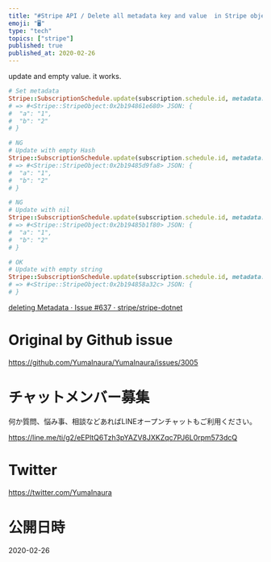 ```yaml
---
title: "#Stripe API / Delete all metadata key and value  in Stripe object/ Rub"
emoji: "🖥"
type: "tech"
topics: ["stripe"]
published: true
published_at: 2020-02-26
---
```


update and empty value. it works.

```rb
# Set metadata
Stripe::SubscriptionSchedule.update(subscription.schedule.id, metadata: { a: "1", b: "2"}).metadata
# => #<Stripe::StripeObject:0x2b194861e680> JSON: {
#  "a": "1",
#  "b": "2"
# }

# NG
# Update with empty Hash
Stripe::SubscriptionSchedule.update(subscription.schedule.id, metadata: { }).metadata
# => #<Stripe::StripeObject:0x2b19485d9fa8> JSON: {
#  "a": "1",
#  "b": "2"
# }

# NG
# Update with nil
Stripe::SubscriptionSchedule.update(subscription.schedule.id, metadata: nil).metadata
# => #<Stripe::StripeObject:0x2b19485b1f80> JSON: {
#  "a": "1",
#  "b": "2"
# }

# OK
# Update with empty string
Stripe::SubscriptionSchedule.update(subscription.schedule.id, metadata: "").metadata
# => #<Stripe::StripeObject:0x2b194858a32c> JSON: {
# } 

```


[deleting Metadata · Issue #637 · stripe/stripe-dotnet](https://github.com/stripe/stripe-dotnet/issues/637)

# Original by Github issue

https://github.com/YumaInaura/YumaInaura/issues/3005








<!-- Update From Qiita API -->

# チャットメンバー募集


何か質問、悩み事、相談などあればLINEオープンチャットもご利用ください。

https://line.me/ti/g2/eEPltQ6Tzh3pYAZV8JXKZqc7PJ6L0rpm573dcQ





# Twitter


https://twitter.com/YumaInaura


<!-- Update From Qiita API -->



# 公開日時

2020-02-26
